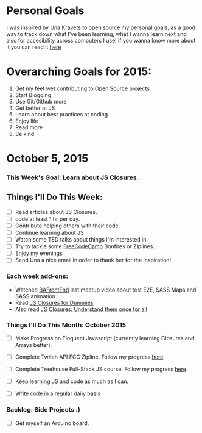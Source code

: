Personal Goals
==============

I was inspired by [Una Kravets](http://www.twitter.com/una) to open source my personal goals, as a good way to track down what I've been learning, what I wanna learn next and also for accesibility across computers I use! if you wanna know more about it you can read it [here](http://una.im/personal-goals-guide/)


# Overarching Goals for 2015:
1. Get my feet wet contributing to Open Source projects
2. Start Blogging
3. Use Git/Github more
4. Get better at JS
5. Learn about best practices at coding
6. Enjoy life
7. Read more
8. Be kind

# October 5, 2015

### This Week's Goal: Learn about JS Closures.

## Things I'll Do This Week:
- [ ] Read articles about JS Closures.
- [ ] code at least 1 hr per day.
- [ ] Contribute helping others with their code.
- [ ] Continue learning about JS
- [ ] Watch some TED talks about things I'm interested in.
- [ ] Try to tackle some [FreeCodeCamp](http://www.freecodecamp.com/julianaramburu) Bonfires or Ziplines.
- [ ] Enjoy my evenings
- [ ] Send Una a nice email in order to thank her for the inspiration!

### Each week add-ons:

- Watched [BAFrontEnd](https://www.youtube.com/watch?v=K3mRABRrGgw) last meetup video about test E2E, SASS Maps and SASS animation.
- Read [JS Closures for Dummies](http://web.archive.org/web/20080209105120/http://blog.morrisjohns.com/javascript_closures_for_dummies)
- Also read [JS Closures: Understand them once for all](http://www.variablenotfound.com/2012/10/closures-en-javascript-entiendelos-de.html)

### Things I'll Do This Month: October 2015
- [ ] Make Progress on Eloquent Javascript (currently learning Closures and Arrays better).
- [ ] Complete Twitch API FCC Zipline. Follow my progress [here](http://www.codepen.io/julianaramburu).
- [ ] Complete Treehouse Full-Stack JS course. Follow my progress [here](http://www.teamtreehouse.com/julianaramburu).
- [ ] Keep learning JS and code as much as I can.
- [ ] Write code in a regular daily basis


### Backlog: Side Projects :)
- [ ] Get myself an Arduino board.
